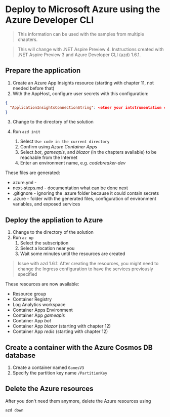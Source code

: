 # Deploy to Microsoft Azure using the Azure Developer CLI

> This information can be used with the samples from multiple chapters.

> This will change with .NET Aspire Preview 4. Instructions created with .NET Aspire Preview 3 and Azure Developer CLI (azd) 1.6.1.

## Prepare the application

1. Create an Azure App Insights resource (starting with chapter 11, not needed before that)
2. With the AppHost, configure user secrets with this configuration:

```json
{
  "ApplicationInsightsConnectionString": <etner your intstrumentation connection string>
}
```

3. Change to the directory of the solution

4. Run ```azd init```

    1. Select `Use code in the current directory`
    2. Confirm using *Azure Container Apps*
    3. Select *bot*, *gameapis*, and *blazor* (in the chapters available) to be reachable from the Internet
    4. Enter an environment name, e.g. *codebreaker-dev*

These files are generated:
* azure.yml - 
* next-steps.md - documentation what can be done next
* .gitignore - ignoring the .azure folder because it could contain secrets
* .azure - folder with the generated files, configuration of environment variables, and exposed services

## Deploy the appliation to Azure

1. Change to the directory of the solution
2. Run ```az up```
    1. Select the subscription
    2. Select a location near you
    3. Wait some minutes until the resources are created

> Issue with azd 1.6.1: After creating the resources, you might need to change the Ingress configuration to have the services previously specified  

These resources are now available:

* Resource group
* Container Registry
* Log Analytics workspace
* Container Apps Environment
* Container App *gameapis*
* Container App *bot*
* Container App *blazor* (starting with chapter 12)
* Container App *redis* (starting with chapter 12)

## Create a container with the Azure Cosmos DB database

1. Create a container named `GamesV3`
2. Specify the partition key name `/PartitionKey`

## Delete the Azure resources

After you don't need them anymore, delete the Azure resources using

`azd down`
